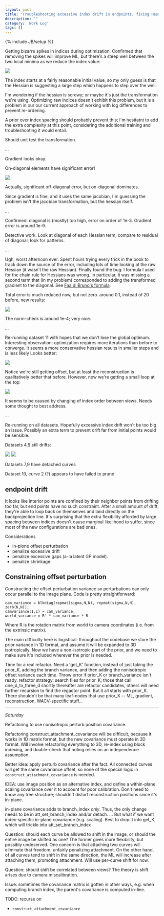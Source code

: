 ```yaml
---
layout: post
title: "Troubleshooting excessive index drift in endpoints; fixing Hessian under variable transformation."
description: ""
category: 'Work Log'
tags: []
---
```

{% include JB/setup %}

Getting bizarre spikes in indices during optimization.  Confirmed that removing the spikes will improve ML, but there's a steep well between the two local minima as we reduce the index value:
    
![]({{site.baseurl}}/img/2013-12-05-ml_vs_index.png)


The index starts at a fairly reasonable initial value, so my only guess is that the Hessian is suggesting a large step which happens to step over the well.

I'm wondering if the hessian is screwy; or maybe it's just the transformation we're using.  Optimizing raw indices doesn't exhibit this problem, but it is a problem in our our current approach of working with log differences to prevent re-ordering.

A prior over index spacing should probably prevent this; I'm hesitatnt to add the extra complexity at this point, considering the additional training and troubleshooting it would entail.

Should unit test the transformation.

...

Gradient looks okay.

On-diagonal elements have significant error!

![]({{site.baseurl}}/img/2013-12-05-hessian_error.png)

Actually, significant off-diagonal error, but on-diagonal dominates.

Since gradient is fine, and it uses the same jacobian, I'm guessing the problem isn't the jacobian transformation, but the hessian itself.

...

Confirmed.  diagonal is (mostly) too high, error on order of 1e-3.  Gradient error is around 1e-9.


Detective work.  Look at diagonal of each Hessian term, compare to residual of diagonal, look for patterns.

...

Ugh, worst afternoon ever.  Spent hours trying every trick in the book to track down the source of the error, including lots of time looking at the raw Hessian (it wasn't the raw Hessian).  Finally found the bug: I formula I used for the chain rule for Hessians was wrong.  In particular, it was missing a second term that (in my problem) corresponded to adding the transformed gradient to the diagonal.   See [Faa di Bruno's formula](http://en.wikipedia.org/wiki/Chain_rule#Higher_derivatives_of_multivariable_functions).

Total error is much reduced now, but not zero.  around 0.1, instead of 20 before, new results:

![]({{site.baseurl}}/img/2013-12-05-hessian_error_2.png)

The norm-check is around 1e-4; very nice.

...

Re-running dataset 11 with hopes that we don't lose the global optimum.  Interesting observation: optimization requires more iterations than before to converge.  It seems a more conservative hessian results in smaller steps and is less likely   Looks better:

![]({{site.baseurl}}/img/2013-12-05-reconst_hess_fixed.png)

Notice we're still getting offset, but at least the reconstruction is qualitatively better that before. However, now we're getting a small loop at the top:
    
![]({{site.baseurl}}/img/2013-12-05-weird_loop.png)

It seems to be caused by changing of index order between views. Needs some thought to best address.  

...

Re-running on all datasets.  Hopefully excessive index drift won't be too big an issue.  Possibly an extra term to prevent drift far from initial points would be sensible.

Datasets 4,5  still drifts:
    
![]({{site.baseurl}}/img/2013-12-05-drift_ds4.png)
![]({{site.baseurl}}/img/2013-12-05-drift_ds5.png)

Datasets 7,9  have detached curves

Dataset 10, curve 2 (?) appears to have failed to prune

endpoint drift
------------------

It looks like interior points are confined by their neighbor points from drifting too far, but end points have no such constraint.  After a small amount of drift, they're able to loop back on themselves and land directly on the backprojection line.  It's surprising that the extra flexibility afforded by large spacing between indices doesn't cause marginal likelihood to suffer, since most of the new configurations are bad ones.

Considerations

* in-plone offset perturbation
* penalize excessive drift
* penalize excessive gaps (a-la latent GP model).
* penalize shrinkage.

Constraining offset perturbation
------------------------------------

Constructing the offset perturbation variance so perturbations can only occur parallel to the image plane.  Code is pretty straightforward:

    cam_variance = blkdiag(repmat(sigma,N,N), repmat(sigma,N,N), zero(N,N));
    camvariance(I,I) = cam_variance;
    world_variance = R' * cam_variance * R

Where R is the rotation matrix from world to camera coordinates (i.e. from the extrinsic matrix).

The main difficulty here is logistical: throughout the codebase we store the prior variance in 1D format, and assume it will be expanded to 3D isotropically.  Now we have a non-isotropic part of the prior, and we need to make sure it's included wherever the prior is needed.  

Time for a real refactor.  Need a 'get_K' function, instead of just taking the prior_K, adding the branch variance, and then adding the nonisotropic offset variance each time.  Throw error if prior_K or branch_variance isn't ready.  refactor strategy: search files for prior_K; those that call one_d_to_three_d shortly thereafter are refactor candidates, others will need further recursion to find the regactor point.  But it all starts with prior_K.  There shouldn't be that many leaf-nodes that use prior_K -- ML, gradient, reconstruction, WACV-spectific stuff...

---

*Saturday*

Refactoring to use nonisotropic perturb position covariance.

Refactoring construct_attachment_covariance will be difficult, because it works in 1D matrix format, but the new covariance must operate in 3D format.  Will involve refactoring everything to 3D, re-index using block indexing, and double-check that noting relies on an independence assumption.

Better idea: apply perturb covariance after the fact.  All connected curves will get the same covariance offset, so none of the special logic in `construct_attachment_covariance` is needed.  

IDEA: use image position as an alternative index, and define a within-plane scaling covariance over it to account for poor calibration.  Don't need to know any tree structure; shouldn't distort reconstruction positions since it's in-plane.

in-plane covariance adds to branch_index *only*.  Thus, the only change needs to be in att_set_branch_index and/or detach.  ...  But what if we want index-specific in-plane covariance (e.g. scaling).  Best to drop it into get_K, which will trickle into att_set_branch_index

Question: should each curve be allowed to shift in the image, or should the entire image be shifted as one?  The former gives more flexibility, but possibly undeserved.  One concern is that attaching two curves will eliminate that freedom, unfairly penalizing attachment.  On the other hand, of all curves tend to shift in the same direction, the ML will increase after attaching them, promoting attachment.  Will use per-curve shift for now.  



Question: should shift be correlated between views?  The theory is shift arises due to camera miscalibration.

Issue: sometimes the covariance matrix is gotten in other ways, e.g. when computing branch index, the parent's covariance is computed in-line.

TODO: recurse on 
* `construct_attachment_covariance`

